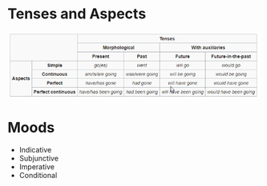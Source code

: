 
# Tenses and Aspects
![EnglishGrammarTenseAndAspects.png](EnglishGrammarTenseAndAspects.png)

# Moods
  * Indicative
  * Subjunctive
  * Imperative
  * Conditional
